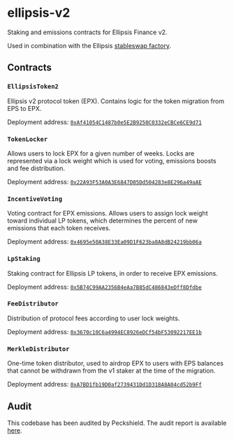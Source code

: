 # ellipsis-v2

Staking and emissions contracts for Ellipsis Finance v2.

Used in combination with the Ellipsis [stableswap factory](https://github.com/ellipsis-finance/factory).

##  Contracts

### `EllipsisToken2`

Ellipsis v2 protocol token (EPX). Contains logic for the token migration from EPS to EPX.

Deployment address: [`0xAf41054C1487b0e5E2B9250C0332eCBCe6CE9d71`](https://bscscan.com/address/0xAf41054C1487b0e5E2B9250C0332eCBCe6CE9d71#code)

### `TokenLocker`

Allows users to lock EPX for a given number of weeks. Locks are represented via a lock weight which is used for voting, emissions boosts and fee distribution.

Deployment address: [`0x22A93F53A0A3E6847D05Dd504283e8E296a49aAE`](https://bscscan.com/address/0x22A93F53A0A3E6847D05Dd504283e8E296a49aAE#code)

### `IncentiveVoting`

Voting contract for EPX emissions. Allows users to assign lock weight toward individual LP tokens, which determines the percent of new emissions that each token receives.

Deployment address: [`0x4695e50A38E33Ea09D1F623ba8A8dB24219bb06a`](https://bscscan.com/address/0x4695e50A38E33Ea09D1F623ba8A8dB24219bb06a#code)

### `LpStaking`

Staking contract for Ellipsis LP tokens, in order to receive EPX emissions.

Deployment address: [`0x5B74C99AA2356B4eAa7B85dC486843eDff8Dfdbe`](https://bscscan.com/address/0x5B74C99AA2356B4eAa7B85dC486843eDff8Dfdbe#code)

### `FeeDistributor`

Distribution of protocol fees according to user lock weights.

Deployment address: [`0x3670c10C6a4994EC8926eDCf54bF53092217EE1b`](https://bscscan.com/address/0x3670c10C6a4994EC8926eDCf54bF53092217EE1b#code)

### `MerkleDistributor`

One-time token distributor, used to airdrop EPX to users with EPS balances that cannot be withdrawn from the v1 staker at the time of the migration.

Deployment address: [`0xA7BD1fb19D0af2739431Dd1D318A8A04cd52b9Ff`](https://bscscan.com/address/0xA7BD1fb19D0af2739431Dd1D318A8A04cd52b9Ff#code)

## Audit

This codebase has been audited by Peckshield. The audit report is available [here](https://github.com/ellipsis-finance/ellipsis-audits/blob/master/PeckShield-Audit-Report-EllipsisV2Staking-v1.0.pdf).

